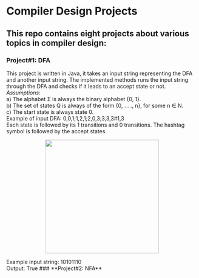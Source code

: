 # **Compiler Design Projects** 
## **This repo contains eight projects about various topics in compiler design:**
### **Project#1: DFA**
This project is written in Java, it takes an input string representing the DFA and another input string. The implemented methods runs the input string through the DFA and checks if it leads to an accept state or not.  
*Assumptions:*  
a) The alphabet Σ is always the binary alphabet {0, 1}.  
b) The set of states Q is always of the form {0, . . ., n}, for some n ∈ N.  
c) The start state is always state 0.  
Example of input DFA: 0,0,1;1,2,1;2,0,3;3,3,3#1,3  
Each state is followed by its 1 transitions and 0 transitions. The hashtag symbol is followed by the accept states.  
<p align="center">
  <img src="https://i.ibb.co/HPscSK0/Capture.jpg" width="300" >
</p>
Example input string: 10101110  
<br> 
Output: True     
### **Project#2: NFA**

